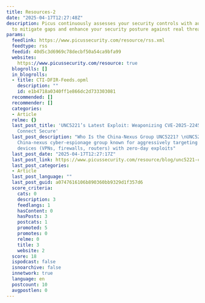 ```yaml
---
title: Resources-2
date: "2025-04-17T12:27:48Z"
description: Picus continuously assesses your security controls with automated attacks
  to mitigate gaps and enhance your security posture against real threats.
params:
  feedlink: https://www.picussecurity.com/resource/rss.xml
  feedtype: rss
  feedid: 40d5c3d6969c78decbf50a54ca9bfa99
  websites:
    https://www.picussecurity.com/resource: true
  blogrolls: []
  in_blogrolls:
  - title: CTI-DFIR-Feeds.opml
    description: ""
    id: e1b4718a0340ff1e866dc2d733303081
  recommended: []
  recommender: []
  categories:
  - Article
  relme: {}
  last_post_title: 'UNC5221’s Latest Exploit: Weaponizing CVE-2025-22457 in Ivanti
    Connect Secure'
  last_post_description: "Who Is the China-Nexus Group UNC5221? \nUNC5221 is a suspected
    China-nexus cyber-espionage group known for aggressively targeting edge network
    devices (VPNs, firewalls, routers) with zero-day exploits"
  last_post_date: "2025-04-17T12:27:17Z"
  last_post_link: https://www.picussecurity.com/resource/blog/unc5221-cve-2025-22457-ivanti-connect-secure
  last_post_categories:
  - Article
  last_post_language: ""
  last_post_guid: a0747616106b890360bb9329d1f357d6
  score_criteria:
    cats: 0
    description: 3
    feedlangs: 1
    hasContent: 0
    hasPosts: 3
    postcats: 1
    promoted: 5
    promotes: 0
    relme: 0
    title: 3
    website: 2
  score: 18
  ispodcast: false
  isnoarchive: false
  innetwork: true
  language: en
  postcount: 10
  avgpostlen: 0
---
```


